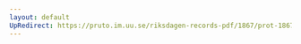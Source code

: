 ```yaml
---
layout: default
UpRedirect: https://pruto.im.uu.se/riksdagen-records-pdf/1867/prot-1867--ak--502/prot-1867--ak--502_009.pdf
---
```

